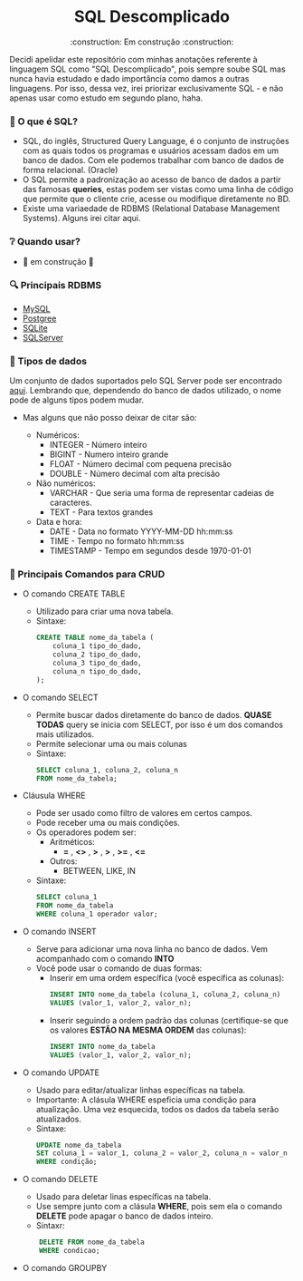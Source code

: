 <h1 align="center">SQL Descomplicado</h1>
<p align="center">:construction: Em construção :construction:</p>

Decidi apelidar este repositório com minhas anotações referente à linguagem SQL como "SQL Descomplicado", pois sempre soube SQL mas nunca havia estudado e dado importância como damos a outras linguagens. Por isso, dessa vez, irei priorizar exclusivamente SQL - e não apenas usar como estudo em segundo plano, haha.

### 🤔 O que é SQL?

- SQL, do inglês, Structured Query Language, é o conjunto de instruções com as quais todos os programas e usuários acessam dados em um banco de dados. Com ele podemos trabalhar com banco de dados de forma relacional. (Oracle)
- O SQL permite a padronização ao acesso de banco de dados a partir das famosas __queries__, estas podem ser vistas como uma linha de código que permite que o cliente crie, acesse ou modifique diretamente no BD.
- Existe uma variaedade de RDBMS (Relational Database Management Systems). Alguns irei citar aqui.

### :grey_question: Quando usar?

- :construction: em construção :construction:

### :mag: Principais RDBMS

- [MySQL](https://www.mysql.com/) 
- [Postgree](https://www.postgresql.org/)
- [SQLite](https://sqlite.org/index.html)
- [SQLServer](https://www.microsoft.com/en-us/sql-server)

### :page_facing_up: Tipos de dados

Um conjunto de dados suportados pelo SQL Server pode ser encontrado [aqui](https://docs.microsoft.com/pt-br/sql/t-sql/data-types/data-types-transact-sql?view=sql-server-ver15). Lembrando que, dependendo do banco de dados utilizado, o nome pode de alguns tipos podem mudar.

- Mas alguns que não posso deixar de citar são:

    - Numéricos:
        - INTEGER - Número inteiro
        - BIGINT - Numero inteiro grande
        - FLOAT - Número decimal com pequena precisão
        - DOUBLE - Número decimal com alta precisão
    - Não numéricos:
        - VARCHAR - Que seria uma forma de representar cadeias de caracteres.
        - TEXT - Para textos grandes
    - Data e hora:
        - DATE - Data no formato YYYY-MM-DD hh:mm:ss
        - TIME - Tempo no formato hh:mm:ss 
        - TIMESTAMP - Tempo em segundos desde 1970-01-01

### :memo: Principais Comandos para CRUD

- O comando CREATE TABLE
    - Utilizado para criar uma nova tabela.
    - Sintaxe:
        ```SQL
        CREATE TABLE nome_da_tabela (
            coluna_1 tipo_do_dado,
            coluna_2 tipo_do_dado,
            coluna_3 tipo_do_dado,
            coluna_n tipo_do_dado,
        );
        ```

- O comando SELECT
    - Permite buscar dados diretamente do banco de dados. __QUASE TODAS__ query se inicia com SELECT, por isso é um dos comandos mais utilizados.
    - Permite selecionar uma ou mais colunas
    - Sintaxe: 
        ```SQL
        SELECT coluna_1, coluna_2, coluna_n
        FROM nome_da_tabela;
        ```

- Cláusula WHERE
    - Pode ser usado como filtro de valores em certos campos.
    - Pode receber uma ou mais condições.
    - Os operadores podem ser:
        - Aritméticos:
            - __=__ , __<>__ , __>__ ,  __>__ , __>=__ , __<=__
        - Outros:
            - BETWEEN, LIKE, IN
    - Sintaxe:
        ```SQL
        SELECT coluna_1
        FROM nome_da_tabela
        WHERE coluna_1 operador valor;
        ```
- O comando INSERT
    - Serve para adicionar uma nova linha no banco de dados. Vem acompanhado com o comando __INTO__
    - Você pode usar o comando de duas formas: 
        - Inserir em uma ordem específica (você especifica as colunas):
            ```SQL
            INSERT INTO nome_da_tabela (coluna_1, coluna_2, coluna_n)
            VALUES (valor_1, valor_2, valor_n);
            ```
        - Inserir seguindo a ordem padrão das colunas (certifique-se que os valores __ESTÃO NA MESMA ORDEM__ das colunas):
            ```SQL
            INSERT INTO nome_da_tabela 
            VALUES (valor_1, valor_2, valor_n);
            ```

- O comando UPDATE
    - Usado para editar/atualizar linhas específicas na tabela.
    - Importante: A clásula WHERE espeficia uma condição para atualização. Uma vez esquecida, todos os dados da tabela serão atualizados.
    - Sintaxe:
        ```SQL
        UPDATE nome_da_tabela
        SET coluna_1 = valor_1, coluna_2 = valor_2, coluna_n = valor_n 
        WHERE condição; 
        ```

- O comando DELETE
    - Usado para deletar linas específicas na tabela.
    - Use sempre junto com a clásula __WHERE__, pois sem ela o comando __DELETE__ pode apagar o banco de dados inteiro.
    - Sintaxr:
    ```SQL
        DELETE FROM nome_da_tabela 
        WHERE condicao;
    ```
- O comando GROUPBY

